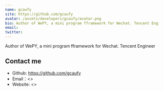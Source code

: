 ```yaml
---
name: gcaufy
site: https://github.com/gcaufy
avatar: /assets/developers/gcaufy/avatar.png
bio: Author of WePY, a mini program fframework for Wechat. Tencent Engineer
email: 
twitter: 
---
```


Author of WePY, a mini program fframework for Wechat. Tencent Engineer

## Contact me

- Github: <https://github.com/gcaufy>
- Email：<>
- Website: <>
  